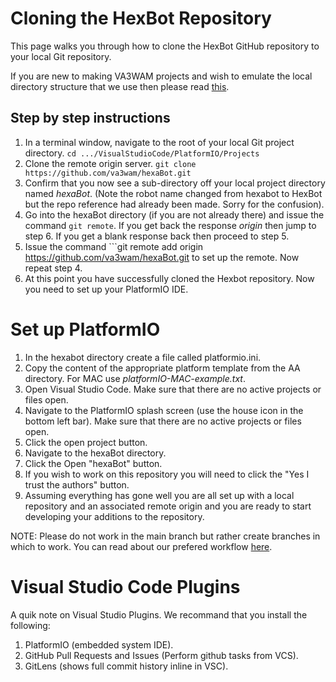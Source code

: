 # Cloning the HexBot Repository

This page walks you through how to clone the HexBot GitHub repository to your local Git repository. 

If you are new to making VA3WAM projects and wish to emulate the local directory structure that we use then please read 
[this](https://va3wam.github.io/versionControl/#local-directory-setup).

## Step by step instructions

1. In a terminal window, navigate to the root of your local Git project directory. ```cd .../VisualStudioCode/PlatformIO/Projects```
2. Clone the remote origin server. ```git clone https://github.com/va3wam/hexaBot.git```
3. Confirm that you now see a sub-directory off your local project directory named *hexaBot*. (Note the robot name changed from hexabot to HexBot but the repo reference had already been made. Sorry for the confusion).
4. Go into the hexaBot directory (if you are not already there) and issue the command ```git remote```. If you get back the response *origin* then jump to step 6. If you get a blank response back then proceed to step 5.
5. Issue the command ```git remote add origin https://github.com/va3wam/hexaBot.git to set up the remote. Now repeat step 4. 
6. At this point you have successfully cloned the Hexbot repository. Now you need to set up your PlatformIO IDE.

# Set up PlatformIO

1. In the hexabot directory create a file called platformio.ini.
2. Copy the content of the appropriate platform template from the AA directory. For MAC use *platformIO-MAC-example.txt*.
3. Open Visual Studio Code. Make sure that there are no active projects or files open.
4. Navigate to the PlatformIO splash screen (use the house icon in the bottom left bar). Make sure that there are no active projects or files open.
5. Click the open project button.
6. Navigate to the hexaBot directory.
7. Click the Open "hexaBot" button. 
8. If you wish to work on this repository you will need to click the "Yes I trust the authors" button.
9. Assuming everything has gone well you are all set up with a local repository and an associated remote origin and you are ready to start developing your additions to the repository.

NOTE: Please do not work in the main branch but rather create branches in which to work. You can read about our prefered workflow [here](https://va3wam.github.io/versionControl/#git-workflow).

# Visual Studio Code Plugins

A quik note on Visual Studio Plugins. We recommand that you install the following:

1. PlatformIO (embedded system IDE).
2. GitHub Pull Requests and Issues (Perform github tasks from VCS).
3. GitLens (shows full commit history inline in VSC). 
